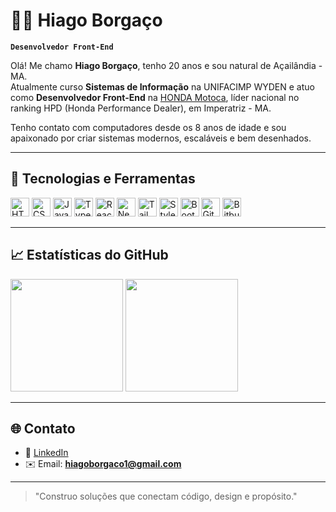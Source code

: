 # 👨‍💻 Hiago Borgaço

**`Desenvolvedor Front-End`**

Olá! Me chamo **Hiago Borgaço**, tenho 20 anos e sou natural de Açailândia - MA.  
Atualmente curso **Sistemas de Informação** na UNIFACIMP WYDEN e atuo como **Desenvolvedor Front-End** na [HONDA Motoca](https://www.motoca.com.br/), líder nacional no ranking HPD (Honda Performance Dealer), em Imperatriz - MA.  

Tenho contato com computadores desde os 8 anos de idade e sou apaixonado por criar sistemas modernos, escaláveis e bem desenhados.  

---

## 🧠 Tecnologias e Ferramentas

<div align="left">
  <img alt="HTML" title="HTML" height="30" src="https://cdn.jsdelivr.net/gh/devicons/devicon/icons/html5/html5-original.svg"/>
  <img alt="CSS" title="CSS" height="30" src="https://cdn.jsdelivr.net/gh/devicons/devicon/icons/css3/css3-original.svg"/>
  <img alt="JavaScript" title="JavaScript" height="30" src="https://cdn.jsdelivr.net/gh/devicons/devicon/icons/javascript/javascript-original.svg"/>
  <img alt="TypeScript" title="TypeScript" height="30" src="https://cdn.jsdelivr.net/gh/devicons/devicon/icons/typescript/typescript-original.svg"/>
  <img alt="React" title="React" height="30" src="https://cdn.jsdelivr.net/gh/devicons/devicon/icons/react/react-original.svg"/>
  <img alt="Next.js" title="Next.js" height="30" src="https://cdn.jsdelivr.net/gh/devicons/devicon/icons/nextjs/nextjs-original.svg"/>
  <img alt="TailwindCSS" title="TailwindCSS" height="30" src="https://cdn.jsdelivr.net/gh/devicons/devicon/icons/tailwindcss/tailwindcss-original.svg"/>
  <img alt="StyledComponents" title="StyledComponents" height="30" src="https://cdn.jsdelivr.net/gh/devicons/devicon/icons/styledcomponents/styledcomponents-original.svg"/>
  <img alt="Bootstrap" title="Bootstrap" height="30" src="https://cdn.jsdelivr.net/gh/devicons/devicon/icons/bootstrap/bootstrap-original.svg"/>
  <img alt="Git" title="Git" height="30" src="https://cdn.jsdelivr.net/gh/devicons/devicon/icons/git/git-original.svg"/>
  <img alt="Bitbucket" title="Bitbucket" height="30" src="https://cdn.jsdelivr.net/gh/devicons/devicon/icons/bitbucket/bitbucket-original.svg"/>
</div>

---

## 📈 Estatísticas do GitHub

<div align="left">
  <img height="180em" src="https://github-readme-stats.vercel.app/api?username=HiagoBDev&show_icons=true&theme=tokyonight&locale=pt-br&hide_title=true" />
  <img height="180em" src="https://github-readme-stats.vercel.app/api/top-langs/?username=HiagoBDev&layout=compact&theme=tokyonight&langs_count=8&custom_title=Linguagens+Mais+Usadas" />
</div>

---

## 🌐 Contato

- 💼 [LinkedIn](https://www.linkedin.com/in/hiago-borga%C3%A7o/)  
- ✉️ Email: **hiagoborgaco1@gmail.com**

---

> "Construo soluções que conectam código, design e propósito."

